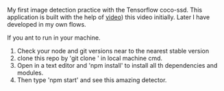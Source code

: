 My first image detection practice with the Tensorflow coco-ssd. This application is built with the help of [video](https://youtu.be/uTdUUpfA83s)) this video initially. Later I have developed in my own flows.

If you ant to run in your machine.

1. Check your node and git versions near to the nearest stable version
2. clone this repo by 'git clone <this page url>' in local machine cmd.
3. Open in a text editor and 'npm install' to install all th dependencies and modules.
4. Then type 'npm start' and see this amazing detector.
